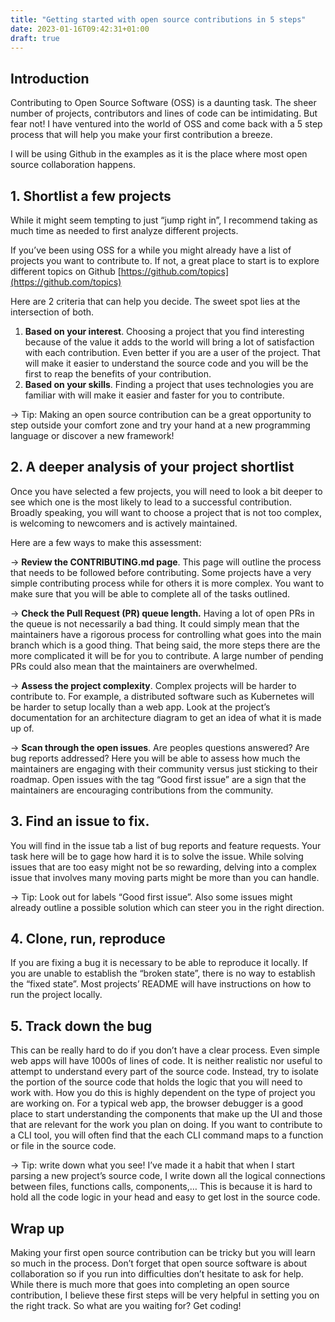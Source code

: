 ```yaml
---
title: "Getting started with open source contributions in 5 steps"
date: 2023-01-16T09:42:31+01:00
draft: true
---
```


## Introduction

Contributing to Open Source Software (OSS) is a daunting task. The sheer number of projects, 
contributors and lines of code can be intimidating. But fear not! I have ventured into the world 
of OSS and come back with a 5 step process that will help you make your first contribution a breeze.

I will be using Github in the examples as it is the place where most open source collaboration happens.

## 1. Shortlist a few projects

While it might seem tempting to just “jump right in”, I recommend taking as much time as needed to first analyze different projects.

If you’ve been using OSS for a while you might already have a list of projects you want to contribute to. If not, a great place to start is to explore different topics on Github [https://github.com/topics](https://github.com/topics)

Here are 2 criteria that can help you decide. The sweet spot lies at the intersection of both.

1. **Based on your interest**. Choosing a project that you find interesting because of the value it adds to the world will bring a lot of satisfaction with each contribution. Even better if you are a user of the project. That will make it easier to understand the source code and you will be the first to reap the benefits of your contribution.
2. **Based on your skills**. Finding a project that uses technologies you are familiar with will make it easier and faster for you to contribute.

→ Tip: Making an open source contribution can be a great opportunity to step outside your comfort zone and try your hand at a new programming language or discover a new framework!

## 2. A deeper analysis of your project shortlist

Once you have selected a few projects, you will need to look a bit deeper to see which one is the most likely to lead to a successful contribution. Broadly speaking, you will want to choose a project that is not too complex, is welcoming to newcomers and is actively maintained.

Here are a few ways to make this assessment:

→ **Review the CONTRIBUTING.md page**. This page will outline the process that needs to be followed before contributing. Some projects have a very simple contributing process while for others it is more complex. You want to make sure that you will be able to complete all of the tasks outlined.

→ **Check the Pull Request (PR) queue length.** Having a lot of open PRs in the queue is not necessarily a bad thing. It could simply mean that the maintainers have a rigorous process for controlling what goes into the main branch which is a good thing. That being said, the more steps there are the more complicated it will be for you to contribute. A large number of pending PRs could also mean that the maintainers are overwhelmed.

→ **Assess the project complexity**. Complex projects will be harder to contribute to. For example, a distributed software such as Kubernetes will be harder to setup locally than a web app. Look at the project’s documentation for an architecture diagram to get an idea of what it is made up of.

→ **Scan through the open issues**. Are peoples questions answered? Are bug reports addressed? Here you will be able to assess how much the maintainers are engaging with their community versus just sticking to their roadmap. Open issues with the tag “Good first issue” are a sign that the maintainers are encouraging contributions from the community.

## 3. Find an issue to fix.

You will find in the issue tab a list of bug reports and feature requests. Your task here will be to gage how hard it is to solve the issue. While solving issues that are too easy might not be so rewarding, delving into a complex issue that involves many moving parts might be more than you can handle.

→ Tip: Look out for labels “Good first issue”. Also some issues might already outline a possible solution which can steer you in the right direction.

## 4. Clone, run, reproduce

If you are fixing a bug it is necessary to be able to reproduce it locally. If you are unable to establish the “broken state”, there is no way to establish the “fixed state”. Most projects’ README will have instructions on how to run the project locally.

## 5. Track down the bug

This can be really hard to do if you don’t have a clear process. Even simple web apps will have 1000s of lines of code. It is neither realistic nor useful to attempt to understand every part of the source code. Instead, try to isolate the portion of the source code that holds the logic that you will need to work with. How you do this is highly dependent on the type of project you are working on. For a typical web app, the browser debugger is a good place to start understanding the components that make up the UI and those that are relevant for the work you plan on doing. If you want to contribute to a CLI tool, you will often find that the each CLI command maps to a function or file in the source code.

→ Tip: write down what you see! I’ve made it a habit that when I start parsing a new project’s source code, I write down all the logical connections between files, functions calls, components,… This is because it is hard to hold all the code logic in your head and easy to get lost in the source code.

## Wrap up

Making your first open source contribution can be tricky but you will learn so much in the process. Don’t forget that open source software is about collaboration so if you run into difficulties don’t hesitate to ask for help.
While there is much more that goes into completing an open source contribution, I believe these first steps will be very helpful in setting you on the right track. So what are you waiting for? Get coding!